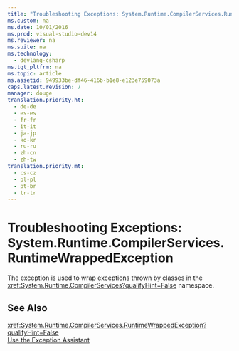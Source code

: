 ```yaml
---
title: "Troubleshooting Exceptions: System.Runtime.CompilerServices.RuntimeWrappedException"
ms.custom: na
ms.date: 10/01/2016
ms.prod: visual-studio-dev14
ms.reviewer: na
ms.suite: na
ms.technology: 
  - devlang-csharp
ms.tgt_pltfrm: na
ms.topic: article
ms.assetid: 949933be-df46-416b-b1e8-e123e759073a
caps.latest.revision: 7
manager: douge
translation.priority.ht: 
  - de-de
  - es-es
  - fr-fr
  - it-it
  - ja-jp
  - ko-kr
  - ru-ru
  - zh-cn
  - zh-tw
translation.priority.mt: 
  - cs-cz
  - pl-pl
  - pt-br
  - tr-tr
---
```

# Troubleshooting Exceptions: System.Runtime.CompilerServices.RuntimeWrappedException
The exception is used to wrap exceptions thrown by classes in the <xref:System.Runtime.CompilerServices?qualifyHint=False> namespace.  
  
## See Also  
 <xref:System.Runtime.CompilerServices.RuntimeWrappedException?qualifyHint=False>   
 [Use the Exception Assistant](../Topic/How%20to:%20Use%20the%20Exception%20Assistant.md)